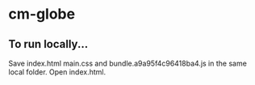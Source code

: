 # cm-globe

## To run locally...

Save index.html main.css and bundle.a9a95f4c96418ba4.js in the same local folder. Open index.html.
